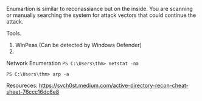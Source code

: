 Enumartion is similar to reconassiance but on the inside. You are scanning or manually searching the system for attack vectors that could continue the attack.

Tools.
1. WinPeas (Can be detected by Windows Defender) 
2. 

Network Enumeration
```PS C:\Users\thm> netstat -na```

```PS C:\Users\thm> arp -a```

Resoureces: 
https://svch0st.medium.com/active-directory-recon-cheat-sheet-76ccc16dc6e8
